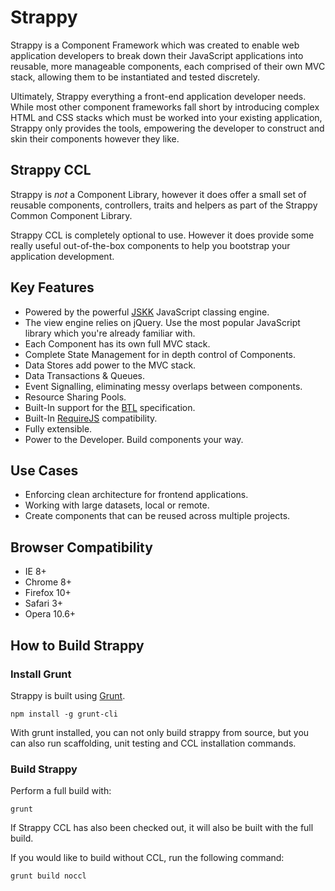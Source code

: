 Strappy
=======

Strappy is a Component Framework which was created to enable web application developers to break down their JavaScript 
applications into reusable, more manageable components, each comprised of their own MVC stack, 
allowing them to be instantiated and tested discretely.

Ultimately, Strappy everything a front-end application developer needs. While most other component frameworks fall short
by introducing complex HTML and CSS stacks which must be worked into your existing application, Strappy only provides 
the tools, empowering the developer to construct and skin their components however they like.

Strappy CCL
-----------

Strappy is *not* a Component Library, however it does offer a small set of reusable components, controllers,
traits and helpers as part of the Strappy Common Component Library.

Strappy CCL is completely optional to use. However it does provide some really useful out-of-the-box components
to help you bootstrap your application development.

Key Features
------------

* Powered by the powerful [JSKK](http://geomash.com/open-source/jskk/) JavaScript classing engine.
* The view engine relies on jQuery. Use the most popular JavaScript library which you're already familiar with.
* Each Component has its own full MVC stack.
* Complete State Management for in depth control of Components.
* Data Stores add power to the MVC stack.
* Data Transactions & Queues.
* Event Signalling, eliminating messy overlaps between components.
* Resource Sharing Pools.
* Built-In support for the [BTL](http://geomash.com/open-source/strappy/documentation/btl) specification.
* Built-In [RequireJS](http://requirejs.org/) compatibility.
* Fully extensible.
* Power to the Developer. Build components your way.

Use Cases
---------
* Enforcing clean architecture for frontend applications.
* Working with large datasets, local or remote.
* Create components that can be reused across multiple projects.

Browser Compatibility
---------------------
* IE 8+
* Chrome 8+
* Firefox 10+
* Safari 3+
* Opera 10.6+

How to Build Strappy
--------------------

### Install Grunt

Strappy is built using [Grunt](http://gruntjs.com/).

```
npm install -g grunt-cli
```

With grunt installed, you can not only build strappy from source, but you can also run
scaffolding, unit testing and CCL installation commands.

### Build Strappy

Perform a full build with:

```
grunt
```

If Strappy CCL has also been checked out, it will also be built with the full build.

If you would like to build without CCL, run the following command:

```
grunt build noccl
```

